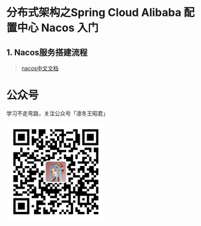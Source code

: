 # 分布式架构之Spring Cloud Alibaba 配置中心 Nacos 入门

## 1. Nacos服务搭建流程

> [nacos中文文档](https://nacos.io/zh-cn/docs/what-is-nacos.html)

# 公众号

学习不走弯路，关注公众号「凛冬王昭君」

![wechat-sparkzxl.jpg](../../images/wechat-sparkzxl.jpg)
